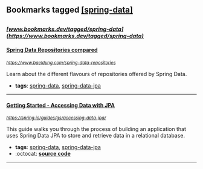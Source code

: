## Bookmarks tagged [[spring-data]](https://www.bookmarks.dev?q=[spring-data])

_<sup><sup>[www.bookmarks.dev/tagged/spring-data](https://www.bookmarks.dev/tagged/spring-data)</sup></sup>_
---
#### [Spring Data Repositories compared](https://www.baeldung.com/spring-data-repositories)
_<sup>https://www.baeldung.com/spring-data-repositories</sup>_

Learn about the different flavours of repositories offered by Spring Data.
* **tags**: [spring-data](../tagged/spring-data.md), [spring-data-jpa](../tagged/spring-data-jpa.md)
---
#### [Getting Started - Accessing Data with JPA](https://spring.io/guides/gs/accessing-data-jpa/)
_<sup>https://spring.io/guides/gs/accessing-data-jpa/</sup>_

This guide walks you through the process of building an application that uses Spring Data JPA to store and retrieve data in a relational database.
* **tags**: [spring-data](../tagged/spring-data.md), [spring-data-jpa](../tagged/spring-data-jpa.md)
* :octocat: **[source code](https://github.com/spring-guides/gs-accessing-data-jpa)**
---
